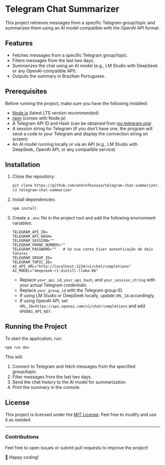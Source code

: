 # Telegram Chat Summarizer

This project retrieves messages from a specific Telegram group/topic and summarizes them using an AI model compatible with the OpenAI API format.

## Features
- Fetches messages from a specific Telegram group/topic.
- Filters messages from the last two days.
- Summarizes the chat using an AI model (e.g., LM Studio with DeepSeek or any OpenAI-compatible API).
- Outputs the summary in Brazilian Portuguese.

## Prerequisites
Before running the project, make sure you have the following installed:

- [Node.js](https://nodejs.org/) (latest LTS version recommended)
- [npm](https://www.npmjs.com/) (comes with Node.js)
- A Telegram API ID and Hash (can be obtained from [my.telegram.org](https://my.telegram.org/apps))
- A session string for Telegram (if you don't have one, the program will send a code to your Telegram and display the connection string on screen)
- An AI model running locally or via an API (e.g., LM Studio with DeepSeek, OpenAI API, or any compatible service)

## Installation
1. Clone the repository:
   ```sh
   git clone https://github.com/andrefmsouza/telegram-chat-summarizer.git
   cd telegram-chat-summarizer
   ```

2. Install dependencies:
   ```sh
   npm install
   ```

3. Create a `.env` file in the project root and add the following environment variables:
   ```env
   TELEGRAM_API_ID=
   TELEGRAM_API_HASH=
   TELEGRAM_SESSION=""
   TELEGRAM_PHONE_NUMBER=""
   TELEGRAM_PASSWORD=""   # Se sua conta tiver autenticação de dois fatores
   TELEGRAM_GROUP_ID=
   TELEGRAM_TOPIC_ID=
   AI_API_URL="http://localhost:1234/v1/chat/completions"
   AI_MODEL="deepseek-r1-distill-llama-8b"
   ```
   - Replace `your_api_id`, `your_api_hash`, and `your_session_string` with your actual Telegram credentials.
   - Replace `your_group_id` with the Telegram group ID.
   - If using LM Studio or DeepSeek locally, update `URL_IA` accordingly.
   - If using OpenAI API, set `URL_IA=https://api.openai.com/v1/chat/completions` and add `OPENAI_API_KEY`.

## Running the Project
To start the application, run:
```sh
npm run dev
```

This will:
1. Connect to Telegram and fetch messages from the specified group/topic.
2. Filter messages from the last two days.
3. Send the chat history to the AI model for summarization.
4. Print the summary in the console.

## License
This project is licensed under the [MIT License](LICENSE). Feel free to modify and use it as needed.

---

### Contributions
Feel free to open issues or submit pull requests to improve the project!

🚀 Happy coding!

